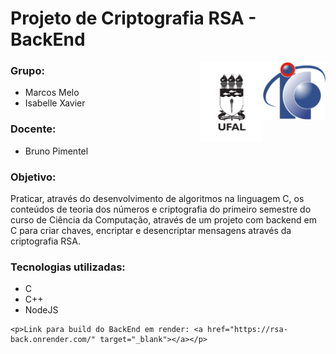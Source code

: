 <h1>Projeto de Criptografia RSA - BackEnd</h1>
    <img align="right" width="100px" src="./logo-ic.png" />
    <img align="right" width="100px" src="./logo-ufal.png" />
    <h3 alignt="left" >Grupo:</h3>
      <ul alignt="left">
        <li>Marcos Melo</li>
        <li>Isabelle Xavier</li>
      </ul>
  <h3 alignt="left" >Docente: </h3>
    <ul alignt="left">
        <li>Bruno Pimentel</li>
      </ul>
  <h3 alignt="left" >Objetivo: </h3>
    <p>Praticar, através do desenvolvimento de algoritmos na linguagem C, os conteúdos de teoria dos números e criptografia do primeiro semestre do curso de Ciência da Computação, através de um projeto com backend em C para criar chaves, encriptar e desencriptar mensagens através da criptografia RSA.</p>
    <h3 alignt="left" >Tecnologias utilizadas: </h3>
    <ul alignt="left">
        <li>C</li>
        <li>C++</li>
        <li>NodeJS</li>
    </ul>
    
    <p>Link para build do BackEnd em render: <a href="https://rsa-back.onrender.com/" target="_blank"></a></p> 
